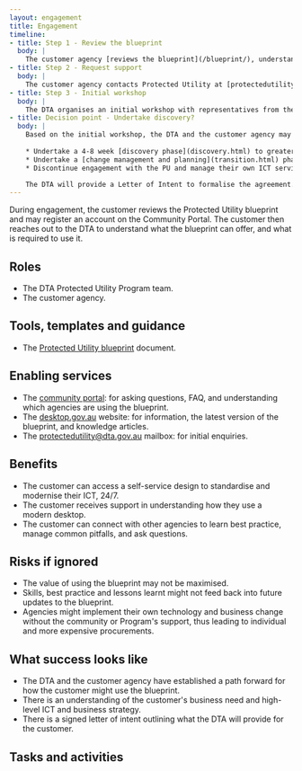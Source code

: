 ```yaml
---
layout: engagement
title: Engagement
timeline:
- title: Step 1 - Review the blueprint
  body: |
    The customer agency [reviews the blueprint](/blueprint/), understanding the general overview, benefits, and what it offers them. 
- title: Step 2 - Request support
  body: |
    The customer agency contacts Protected Utility at [protectedutility@dta.gov.au](mailto:protectedutility@dta.gov.au) with an [initial request email]().
- title: Step 3 - Initial workshop
  body: | 
    The DTA organises an initial workshop with representatives from the customer agency to understand their sponsorship arrangements, high level strategy, business need, budget, and governance. There may be multiple initial workshops.
- title: Decision point - Undertake discovery?
  body: | 
    Based on the initial workshop, the DTA and the customer agency may determine one of the following options:
    
    * Undertake a 4-8 week [discovery phase](discovery.html) to greater understand strategy, the ICT environment, risks, and processes, and understand the agency's business readiness to use the blueprint. 
    * Undertake a [change management and planning](transition.html) phase to transition to using the blueprint from a people, change, and process perspective. 
    * Discontinue engagement with the PU and manage their own ICT services under a ['Do It Yourself' model](faq.html). 

    The DTA will provide a Letter of Intent to formalise the agreement.  
---
```


During engagement, the customer reviews the Protected Utility blueprint and may register an account on the Community Portal. The customer then reaches out to the DTA to understand what the blueprint can offer, and what is required to use it.  

## Roles

* The DTA Protected Utility Program team.
* The customer agency.

## Tools, templates and guidance

* The [Protected Utility blueprint](/blueprint/) document. 

## Enabling services

* The [community portal](https://community.desktop.gov.au/): for asking questions, FAQ, and understanding which agencies are using the blueprint. 
* The [desktop.gov.au](https://desktop.gov.au/) website: for information, the latest version of the blueprint, and knowledge articles.  
* The [protectedutility@dta.gov.au](mailto:protectedutility@dta.gov.au) mailbox: for initial enquiries. 

## Benefits

* The customer can access a self-service design to standardise and modernise their ICT, 24/7. 
* The customer receives support in understanding how they use a modern desktop. 
* The customer can connect with other agencies to learn best practice, manage common pitfalls, and ask questions. 

## Risks if ignored

* The value of using the blueprint may not be maximised.
* Skills, best practice and lessons learnt might not feed back into future updates to the blueprint. 
* Agencies might implement their own technology and business change without the community or Program's support, thus leading to individual and more expensive procurements. 

## What success looks like

* The DTA and the customer agency have established a path forward for how the customer might use the blueprint.
* There is an understanding of the customer's business need and high-level ICT and business strategy.
* There is a signed letter of intent outlining what the DTA will provide for the customer. 

## Tasks and activities
